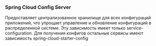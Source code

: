 ### Spring Cloud Config Server
Предоставляет централизованное хранилище для всех конфигураций приложений, что упрощает управление и обновление конфигураций в распределенной системе.
Эту зависимость имеет только service-configuration. Для получения конфигов остальные сервисы имеют зависимость
spring-cloud-starter-config